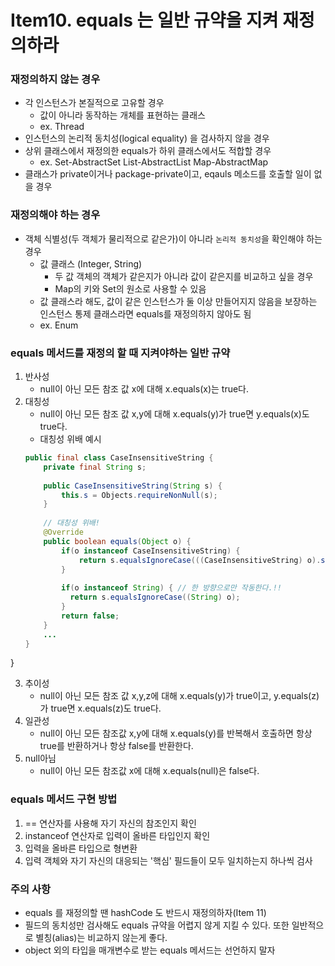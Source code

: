 # Item10. equals 는 일반 규약을 지켜 재정의하라

### 재정의하지 않는 경우
- 각 인스턴스가 본질적으로 고유할 경우
    - 값이 아니라 동작하는 개체를 표현하는 클래스
    - ex. Thread
- 인스턴스의 논리적 동치성(logical equality) 을 검사하지 않을 경우
- 상위 클래스에서 재정의한 equals가 하위 클래스에서도 적합할 경우
    - ex. Set-AbstractSet List-AbstractList Map-AbstractMap
- 클래스가 private이거나 package-private이고, eqauls 메소드를 호출할 일이 없을 경우

### 재정의해야 하는 경우
- 객체 식별성(두 객체가 물리적으로 같은가)이 아니라 `논리적 동치성`을 확인해야 하는 경우
    - 값 클래스 (Integer, String)
        - 두 값 객체의 객체가 같은지가 아니라 값이 같은지를 비교하고 싶을 경우
        - Map의 키와 Set의 원소로 사용할 수 있음
    - 값 클래스라 해도, 값이 같은 인스턴스가 둘 이상 만들어지지 않음을 보장하는 인스턴스 통제 클래스라면 equals를 재정의하지 않아도 됨
    - ex. Enum
    
### equals 메서드를 재정의 할 때 지켜야하는 일반 규약
1. 반사성
    - null이 아닌 모든 참조 값 x에 대해 x.equals(x)는 true다.
2. 대칭성
    - null이 아닌 모든 참조 값 x,y에 대해 x.equals(y)가 true면 y.equals(x)도 true다.
    - 대칭성 위배 예시
    ```java
    public final class CaseInsensitiveString {
        private final String s;
        
        public CaseInsensitiveString(String s) {
            this.s = Objects.requireNonNull(s);
        }
        
        // 대칭성 위배!
        @Override
        public boolean equals(Object o) {
            if(o instanceof CaseInsensitiveString) {
                return s.equalsIgnoreCase(((CaseInsensitiveString) o).s);
            }
        
            if(o instanceof String) { // 한 방향으로만 작동한다.!!
              return s.equalsIgnoreCase((String) o);
            }
            return false;
        }
        ...
    }
    ```
}

3. 추이성
    - null이 아닌 모든 참조 값 x,y,z에 대해 x.equals(y)가 true이고, y.equals(z)가 true면 x.equals(z)도 true다.
4. 일관성
    - null이 아닌 모든 참조값 x,y에 대해 x.equals(y)를 반복해서 호출하면 항상 true를 반환하거나 항상 false를 반환한다.
5. null아님
    - null이 아닌 모든 참조값 x에 대해 x.equals(null)은 false다.

### equals 메서드 구현 방법
1. == 연산자를 사용해 자기 자신의 참조인지 확인
2. instanceof 연산자로 입력이 올바른 타입인지 확인
3. 입력을 올바른 타입으로 형변환
4. 입력 객체와 자기 자신의 대응되는 '핵심' 필드들이 모두 일치하는지 하나씩 검사

### 주의 사항
- equals 를 재정의할 땐 hashCode 도 반드시 재정의하자(Item 11)
- 필드의 동치성만 검사해도 equals 규약을 어렵지 않게 지킬 수 있다. 또한 일반적으로 별칭(alias)는 비교하지 않는게 좋다.
- object 외의 타입을 매개변수로 받는 equals 메서드는 선언하지 말자